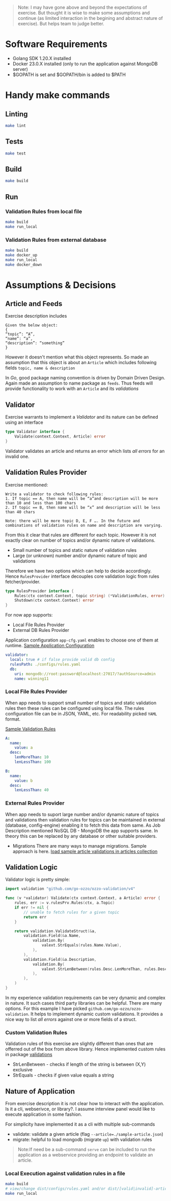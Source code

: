 >Note: I may have gone above and beyond the expectations of exercise. But thought it is wise to make some assumptions and continue (as limited interaction in the begining and abstract nature of exercise). But helps team to judge better.

# Software Requirements

* Golang SDK 1.20.X installed
* Docker 23.0.X installed (only to run the application against MongoDB server)
* $GOPATH is set and $GOPATH/bin is added to $PATH

# Handy make commands

## Linting
```sh
make lint
```

## Tests
```sh
make test
```

## Build
```sh
make build
```

## Run
### Validation Rules from local file
```sh
make build
make run_local
```

### Validation Rules from external database
```sh
make build
make docker_up
make run_local
make docker_down
```

# Assumptions & Decisions

## Article and Feeds
Exercise description includes   
```
Given the below object:
{
“topic”: “A”,
“name”: “a”,
“description”: “something”
}

``` 
However it doesn't mention what this object represents. So made an assumption that this object is about an `Article` which includes following fields `topic, name & description`

In _*Go*_,  good package naming convention is driven by Domain Driven Design. Again made an assumption to name package as `feeds`. Thus feeds will provide functionality to work with an `Article` and its _*validations*_

## Validator
Exercise warrants to implement a *Validator* and its nature can be defined using an interface
```go
type Validator interface {
	Validate(context.Context, Article) error
}
```
Validator validates an article and returns an error which lists *all errors* for an invalid one.

## Validation Rules Provider
Exercise mentioned:

```
Write a validator to check following rules:
1. If topic == A, then name will be “a”and description will be more than 10 and less than 100 chars
2. If topic == B, then name will be “x” and description will be less than 40 chars

Note: there will be more topic D, E, F …. In the future and combinations of validation rules on name and description are varying.
```

From this it clear that rules are different for each topic. However it is not exactly clear on number of topics and/or dynamic nature of validations.
- Small number of topics and static nature of validation rules
- Large (or unknown) number and/or dynamic nature of topic and validations

Therefore we have two options which can help to decide accordingly. Hence `RulesProvider` interface decouples core validation logic from rules fetcher/provider.

```go
type RulesProvider interface {
	Rules(ctx context.Context, topic string) (*ValidationRules, error)
	Shutdown(ctx context.Context) error
}
```

For now app supports:
- Local File Rules Provider
- External DB Rules Provider

Application configuration `app-cfg.yaml` enables to choose one of them at runtime.
[Sample Application Configuration](./configs/app-cfg.yaml)

```yaml
validator:
  local: true # if false provide valid db config
  rulesPath: ./configs/rules.yaml
  db:
    uri: mongodb://root:password@localhost:27017/?authSource=admin
    name: winning11
```

### Local File Rules Provider
When app needs to support small number of topics and static validation rules then these rules can be configured using local file. The rules configuration file can be in JSON, YAML, etc. For readability picked `YAML` format.

[Sample Validation Rules](./configs/rules.yaml)

```yaml
A:
  name:
    value: a
  desc:
    lenMoreThan: 10
    lenLessThan: 100

B:
  name: 
    value: b
  desc:
    lenLessThan: 40
```

### External Rules Provider
When app needs to suport large number and/or dynamic nature of topics and validations then validation rules for topics can be maintained in external (database, config-engine) enabling it to fetch this data from same. As Job Description mentioned NoSQL DB - MongoDB the app supports same. In theory this can be replaced by any database or other suitable providers.

* Migrations
There are many ways to manage migrations. Sample approach is here.
[load sample article validations in articles collection](./migrations/1_article.go)


## Validation Logic
Validator logic is pretty simple:
```go
import validation "github.com/go-ozzo/ozzo-validation/v4"

func (v *validator) Validate(ctx context.Context, a Article) error {
	rules, err := v.rulesPrv.Rules(ctx, a.Topic)
	if err != nil {
		// unable to fetch rules for a given topic
		return err
	}

	return validation.ValidateStruct(&a,
		validation.Field(&a.Name,
			validation.By(
				valext.StrEquals(rules.Name.Value),
			),
		),
		validation.Field(&a.Description,
			validation.By(
				valext.StrLenBetween(rules.Desc.LenMoreThan, rules.Desc.LenLessThan),
			),
		),
	)
}
```

In my experience validation requirements can be very dynamic and complex in nature. It such cases third party libraries can be helpful. There are many options. 
For this example I have picked `github.com/go-ozzo/ozzo-validation`. It helps to implement dynamic custom validations. It provides a nice way to list *all errors* against one or more fields of a struct.

### Custom Validation Rules
Validation rules of this exercise are slightly different than ones that are offerred out of the box from above library. Hence implemented custom rules in package [validations](./utils/validation/)
* StrLenBetween - checks if length of the string is between (X,Y) exclusive
* StrEquals - checks if given value equals a string

## Nature of Application
From exercise description it is not clear how to interact with the application. Is it a cli, webserivce, or library?. I assume interview panel would like to execute application in some fashion.

For simplicity have implemented it as a cli with multiple sub-commands
* validate: validate a given article (flag `--article=./sample-article.json`)
* migrate: helpful to load mongodb (migrate `up`) with validation rules

> Note:If need be a sub-command `serve` can be included to run the application as a webservice providing an endpoint to validate an article.

### Local Execution against validation rules in a file
```sh
make build
# view/change dist/configs/rules.yaml and/or dist/[valid|invalid]-article.json
make run_local
```